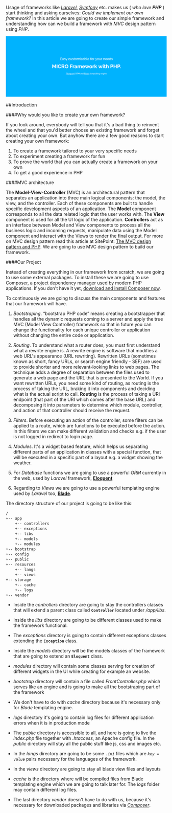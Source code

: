 Usage of frameworks like [_Laravel_](https://laravel.com/), [_Symfony_](https://symfony.com/) etc. makes us ( _who love **PHP**_ ) start thinking and asking ourselves: _Could we implement our own framework?_ In this article we are going to create our simple framework and understanding how can we build a framework with _MVC_ design pattern using _PHP_. 

![Micro Framework](wallpaper.jpg)

##Introduction

####Why would you like to create your own framework?


If you look around, everybody will tell you that it's a bad thing to reinvent the wheel and that you'd better choose an existing framework and forget about creating your own. But anyhow there are a few good reasons to start creating your own framework:

1. To create a framework tailored to your very specific needs
2. To experiment creating a framework for fun
3. To prove the world that you can actually create a framework on your own
4. To get a good experience in PHP


####MVC architecture

The **Model-View-Controller** (MVC) is an architectural pattern that separates an application into three main logical components: the model, the view, and the controller. Each of these components are built to handle specific development aspects of an application. The **Model** component corresponds to all the data related logic that the user works with. The **View** component is used for all the UI logic of the application.  **Controllers** act as an interface between Model and View components to process all the business logic and incoming requests, manipulate data using the Model component and interact with the Views to render the final output. For more on MVC design pattern read this article at SitePoint: [The MVC design pattern and PHP](https://www.sitepoint.com/the-mvc-pattern-and-php-1/). We are going to use MVC design pattern to build our framework.


####Our Project

Instead of creating everything in our framework from scratch, we are going to use some external packages. To install these we are going to use Composer, a project dependency manager used by modern PHP applications. If you don't have it yet, [download and install Composer now](https://getcomposer.org/).

To continuously we are going to discuss the main components and features that our framework will have.

1.   _Bootstraping_. “bootstrap PHP code” means creating a bootstrapper that handles all the dynamic requests coming to a server and apply the true MVC (Model View Controller) framework so that in future you can change the functionality for each unique controller or application without changing the entire code or application.

2.    _Routing_.
To understand what a router does, you must first understand what a rewrite engine is.
A rewrite engine is software that modifies a web URL's appearance (URL rewriting). Rewritten URLs (sometimes known as short, fancy URLs, or search engine friendly - SEF) are used to provide shorter and more relevant-looking links to web pages. The technique adds a degree of separation between the files used to generate a web page and the URL that is presented to the World.
If you want rewritten URLs, you need some kind of routing, as routing is the process of taking the URL, braking it into components and deciding what is the actual script to call. 
**Routing** is the process of taking a URI endpoint (that part of the URI which comes after the base URL) and decomposing it into parameters to determine which module, controller, and action of that controller should receive the request.

3.  _Filters_. Before executing an action of the controller, some filters can be applied to a route, which are functions to be executed before the action. In this filters we can make different validation and checks e.g. if the user is not logged in redirect to login page.

4.  _Modules_. It's a widget based feature, which helps us separating different parts of an application in classes with a special function, that will be executed in a specific part of a layout e.g. a widget showing the weather.
5. For _Database_ functions we are going to use a powerful _ORM_ currently in the web, used by _Laravel_ framework, [**Eloquent**](https://laravel.com/docs/5.3/eloquent)
6. Regarding to _Views_ we are going to use a powerful  templating engine used by _Laravel_ too, [**Blade**](https://laravel.com/docs/5.3/blade).

The directory structure of our project is going to be like this:

```
/
+-- app
    +-- controllers
    +-- exceptions
    +-- libs
    +-- models
    +-- modules
+-- bootstrap
+-- config
+-- public
+-- resources
    +-- langs
    +-- views
+-- storage
    +-- cache
    +-- logs
+-- vendor
```

* Inside the _controllers_ directory are going to stay the controllers classes that will extend a parent class called **`Controller`** located under _/app/libs_.
* Inside the _libs_ directory are going to be different classes used to make the framework functional. 
* The _exceptions_ directory is going to contain different exceptions classes extending the **`Exception`** class.
* Inside the _models_ directory will be the models classes of the framework that are going to extend an **`Eloquent`** class.
* _modules_ directory will contain some classes serving for creation of different widgets in the UI while creating for example an website.
* _bootstrap_ directory will contain a file called _FrontController.php_ which serves like an engine and is going to make all the bootstraping part of the framework
* We don't have to do with _cache_ directory because it's necessary only for _Blade_ templating engine.
* _logs_ directory it's going to contain log files for different application errors when it is in production mode
* The _public_ directory is accessible to all, and here is going to live the _index.php_ file together with _.htaccess_, an Apache config file. In the _public_ directory will stay all the public stuff like js, css and images etc.

* In the _langs_ directory are going to be some _`.ini`_ files which are _`key = value`_ pairs necessary for the languages of the framework. 
* In the _views_ directory are going to stay all blade view files and layouts
* _cache_ is the directory where will be compiled files from Blade templating engine which we are going to talk later for. The _logs_ folder may contain different log files.
* The last directory _vendor_ doesn't have to do with us, because it's necessary for downloaded packages and libraries via [_Composer_](https://getcomposer.org/).
